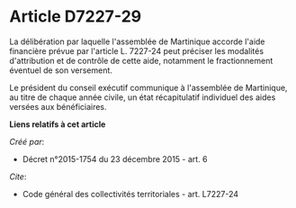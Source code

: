 # Article D7227-29

La délibération par laquelle l'assemblée de Martinique accorde l'aide financière prévue par l'article L. 7227-24 peut
préciser les modalités d'attribution et de contrôle de cette aide, notamment le fractionnement éventuel de son versement. 

Le président du conseil exécutif communique à l'assemblée de Martinique, au titre de chaque année civile, un état
récapitulatif individuel des aides versées aux bénéficiaires.

**Liens relatifs à cet article**

_Créé par_:

  - Décret n°2015-1754 du 23 décembre 2015 - art. 6

_Cite_:

  - Code général des collectivités territoriales - art. L7227-24
